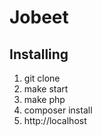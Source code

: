 # Jobeet
## Installing
1. git clone
2. make start
3. make php
4. composer install
5. http://localhost
